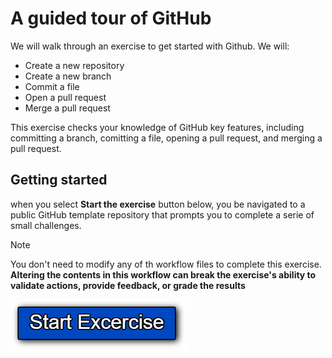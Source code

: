 # A guided tour of GitHub

We will walk through an exercise to get started with Github. 
We will:
- Create a new repository
- Create a new branch
- Commit a file
- Open a pull request
- Merge a pull request

This exercise checks your knowledge of GitHub key features, including committing a branch, comitting a file, opening a pull request, and merging a pull request.

## Getting started

when you select **Start the exercise** button below, you be navigated to a public GitHub template repository that prompts you to complete a serie of small challenges.

>[!NOTE]
>You don't need to modify any of th workflow files to complete this exercise. **Altering the contents in this workflow can break the exercise's ability to validate actions, provide feedback, or grade the results**

[![Start Excersise](Media/StartExce.png)](https://github.com/skills/introduction-to-github)
